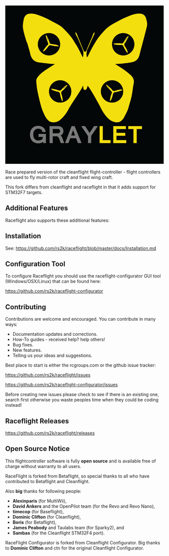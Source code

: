 ![Graylet](docs/assets/raceflight/graylet_icon.png)

Race prepared version of the cleanflight flight-controller - flight controllers are used to fly multi-rotor craft and fixed wing craft.

This fork differs from cleanflight and raceflight in that it adds support for STM32F7 targets.

## Additional Features

Raceflight also supports these additional features:

## Installation

See: https://github.com/rs2k/raceflight/blob/master/docs/Installation.md

## Configuration Tool

To configure Raceflight you should use the raceflight-configurator GUI tool (Windows/OSX/Linux) that can be found here:

https://github.com/rs2k/raceflight-configurator

## Contributing

Contributions are welcome and encouraged.  You can contribute in many ways:

* Documentation updates and corrections.
* How-To guides - received help?  help others!
* Bug fixes.
* New features.
* Telling us your ideas and suggestions.

Best place to start is either the rcgroups.com or the github issue tracker:

https://github.com/rs2k/raceflight/issues

https://github.com/rs2k/raceflight-configurator/issues

Before creating new issues please check to see if there is an existing one, search first otherwise you waste peoples time when they could be coding instead!

## Raceflight Releases
https://github.com/rs2k/raceflight/releases

## Open Source Notice

This flightcontroller software is fully **open source** and is available free of charge without warranty to all users.

RaceFlight is forked from Betaflight, so special thanks to all who have contributed to Betaflight and Cleanflight.

Also **big** thanks for following people:
* **Alexinparis** (for MultiWii),
* **David Ankers** and the OpenPilot team (for the Revo and Revo Nano),
* **timecop** (for Baseflight),
* **Dominic Clifton** (for Cleanflight),
* **Boris** (for Betaflight),
* **James Peabody** and Taulabs team (for Sparky2), and
* **Sambas** (for the Cleanflight STM32F4 port).

RaceFlight Configurator is forked from Cleanflight Configurator. Big thanks to **Dominic Clifton** and ctn for the original Cleanflight Configurator.



